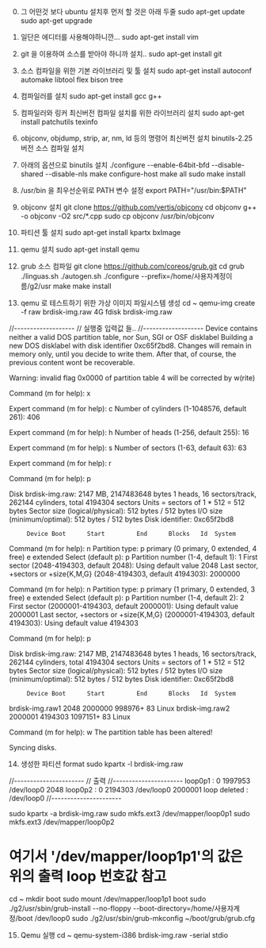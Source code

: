 0. 그 어떤것 보다 ubuntu 설치후 먼저 할 것은 아래 두줄
sudo apt-get update
sudo apt-get upgrade

1. 일단은 에디터를 사용해야하니깐...
sudo apt-get install vim

2. git 을 이용하여 소스를 받아야 하니까 설치..
sudo apt-get install git

3. 소스 컴파일을 위한 기본 라이브러리 및 툴 설치
sudo apt-get install autoconf automake libtool flex bison tree

4. 컴파일러를 설치
sudo apt-get install gcc g++

5. 컴파일러와 링커 최신버전 컴파일 설치를 위한 라이브러리 설치
sudo apt-get install patchutils texinfo

6. objconv, objdump, strip, ar, nm, ld 등의 명령어 최신버전 설치
binutils-2.25 버전 소스 컴파일 설치

7. 아래의 옵션으로 binutils 설치
./configure --enable-64bit-bfd --disable-shared --disable-nls
make configure-host
make all
sudo make install

8. /usr/bin 을 최우선순위로 PATH 변수 설정
export PATH="/usr/bin:$PATH"

9. objconv 설치
git clone https://github.com/vertis/objconv
cd objconv
g++ -o objconv -O2 src/*.cpp
sudo cp objconv /usr/bin/objconv

10. 파티션 툴 설치
sudo apt-get install kpartx bxImage

11. qemu 설치
sudo apt-get install qemu

12. grub 소스 컴파일
git clone https://github.com/coreos/grub.git
cd grub
./linguas.sh
./autogen.sh
./configure --prefix=/home/사용자계정이름/g2/usr
make
make install

13. qemu 로 테스트하기 위한 가상 이미지 파일시스템 생성
cd ~
qemu-img create -f raw brdisk-img.raw 4G
fdisk brdisk-img.raw

//-------------------
// 실행중 입력값 들..
//-------------------
Device contains neither a valid DOS partition table, nor Sun, SGI or OSF disklabel
Building a new DOS disklabel with disk identifier 0xc65f2bd8.
Changes will remain in memory only, until you decide to write them.
After that, of course, the previous content wont be recoverable.

Warning: invalid flag 0x0000 of partition table 4 will be corrected by w(rite)

Command (m for help): x

Expert command (m for help): c
Number of cylinders (1-1048576, default 261): 406

Expert command (m for help): h
Number of heads (1-256, default 255): 16

Expert command (m for help): s
Number of sectors (1-63, default 63): 63

Expert command (m for help): r

Command (m for help): p

Disk brdisk-img.raw: 2147 MB, 2147483648 bytes
1 heads, 16 sectors/track, 262144 cylinders, total 4194304 sectors
Units = sectors of 1 * 512 = 512 bytes
Sector size (logical/physical): 512 bytes / 512 bytes
I/O size (minimum/optimal): 512 bytes / 512 bytes
Disk identifier: 0xc65f2bd8

         Device Boot      Start         End      Blocks   Id  System

Command (m for help): n
Partition type:
   p   primary (0 primary, 0 extended, 4 free)
   e   extended
Select (default p): p
Partition number (1-4, default 1): 1
First sector (2048-4194303, default 2048): 
Using default value 2048
Last sector, +sectors or +size{K,M,G} (2048-4194303, default 4194303): 2000000            

Command (m for help): n
Partition type:
   p   primary (1 primary, 0 extended, 3 free)
   e   extended
Select (default p): p
Partition number (1-4, default 2): 2
First sector (2000001-4194303, default 2000001): 
Using default value 2000001
Last sector, +sectors or +size{K,M,G} (2000001-4194303, default 4194303): 
Using default value 4194303

Command (m for help): p

Disk brdisk-img.raw: 2147 MB, 2147483648 bytes
1 heads, 16 sectors/track, 262144 cylinders, total 4194304 sectors
Units = sectors of 1 * 512 = 512 bytes
Sector size (logical/physical): 512 bytes / 512 bytes
I/O size (minimum/optimal): 512 bytes / 512 bytes
Disk identifier: 0xc65f2bd8

         Device Boot      Start         End      Blocks   Id  System
brdisk-img.raw1            2048     2000000      998976+  83  Linux
brdisk-img.raw2         2000001     4194303     1097151+  83  Linux

Command (m for help): w
The partition table has been altered!

Syncing disks.

14. 생성한 파티션 format
sudo kpartx -l brdisk-img.raw

//----------------------
// 출력
//----------------------
loop0p1 : 0 1997953 /dev/loop0 2048
loop0p2 : 0 2194303 /dev/loop0 2000001
loop deleted : /dev/loop0
//----------------------

sudo kpartx -a brdisk-img.raw
sudo mkfs.ext3 /dev/mapper/loop0p1
sudo mkfs.ext3 /dev/mapper/loop0p2

# 여기서 '/dev/mapper/loop1p1'의 값은 위의 출력 loop 번호값 참고

cd ~
mkdir boot
sudo mount /dev/mapper/loop1p1 boot
sudo ./g2/usr/sbin/grub-install --no-floppy --boot-directory=/home/사용자계정/boot /dev/loop0
sudo ./g2/usr/sbin/grub-mkconfig ~/boot/grub/grub.cfg

15. Qemu 실행
cd ~
qemu-system-i386 brdisk-img.raw -serial stdio
